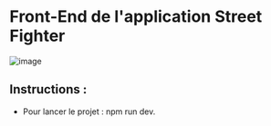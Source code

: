 # Front-End de l'application Street Fighter

![image](https://github.com/user-attachments/assets/94cc8849-1333-4cc9-b85c-3892985fd477)

## Instructions :
- Pour lancer le projet : npm run dev.
